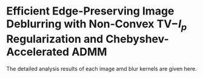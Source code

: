 # Efficient Edge-Preserving Image Deblurring with Non-Convex TV$-l_p$ Regularization and Chebyshev-Accelerated ADMM

The detailed analysis results of each image amd blur kernels are given here.
